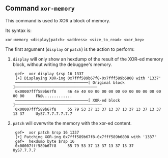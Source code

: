 ## Command `xor-memory`

This command is used to XOR a block of memory.

Its syntax is:
```
xor-memory <display|patch> <address> <size_to_read> <xor_key>
```

The first argument (`display` or `patch`) is the action to perform:

1. `display` will only show an hexdump of the result of the XOR-ed memory block, without writing the debuggee's memory.

        gef➤  xor display $rsp 16 1337
        [+] Displaying XOR-ing 0x7fff589b67f8-0x7fff589b6808 with '1337'
        ────────────────────────────────[ Original block ]────────────────────────────────────
        0x00007fff589b67f8     46 4e 40 00 00 00 00 00 00 00 00 00 00 00 00 00     FN@.............
        ────────────────────────────────[ XOR-ed block ]──────────────────────────────────────
        0x00007fff589b67f8     55 79 53 37 13 37 13 37 13 37 13 37 13 37 13 37     UyS7.7.7.7.7.7.7

2. `patch` will overwrite the memory with the xor-ed content.

        gef➤  xor patch $rsp 16 1337
        [+] Patching XOR-ing 0x7fff589b67f8-0x7fff589b6808 with '1337'
        gef➤  hexdump byte $rsp 16
        0x00007fff589b67f8     55 79 53 37 13 37 13 37 13 37     UyS7.7.7.7
